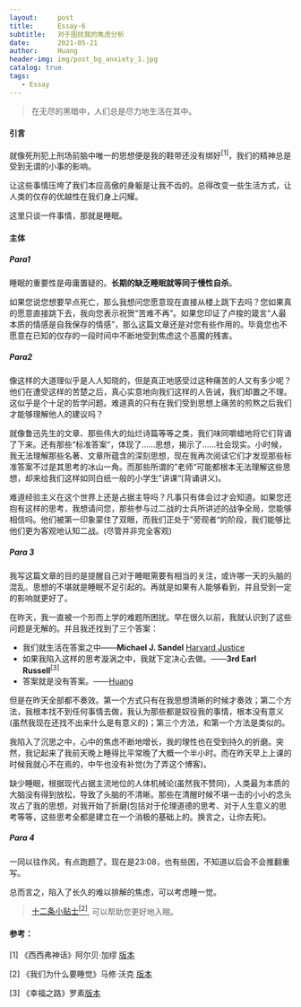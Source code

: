 ```yaml
---
layout:     post
title:      Essay-6
subtitle:   对于困扰我的焦虑分析
date:       2021-05-21
author:     Huang
header-img: img/post_bg_anxiety_1.jpg
catalog: true
tags:
   - Essay
---
```


> 在无尽的黑暗中，人们总是尽力地生活在其中。

#### 引言

就像死刑犯上刑场前脑中唯一的思想便是我的鞋带还没有绑好<sup>[1]</sup>，我们的精神总是受到无谓的小事的影响。

让这些事情压垮了我们本应高傲的身躯是让我不齿的。总得改变一些生活方式，让人类的仅存的优越性在我们身上闪耀。

这里只谈一件事情，那就是睡眠。

#### 主体

##### Para1

睡眠的重要性是毋庸置疑的。**长期的缺乏睡眠就等同于慢性自杀**。

如果您说您想要早点死亡，那么我想问您愿意现在直接从楼上跳下去吗？您如果真的愿意直接跳下去，我向您表示祝贺“苦难不再”。如果您印证了卢梭的箴言“人最本质的情感是自我保存的情感”，那么这篇文章还是对您有些作用的。毕竟您也不愿意在已知的仅存的一段时间中不断地受到焦虑这个恶魔的残害。

##### Para2

像这样的大道理似乎是人人知晓的，但是真正地感受过这种痛苦的人又有多少呢？他们在遭受这样的苦楚之后，真心实意地向我们这样的人告诫，我们却置之不理。这似乎是个十足的哲学问题。难道真的只有在我们受到思想上痛苦的煎熬之后我们才能够理解他人的建议吗？

就像鲁迅先生的文章、那些伟大的灿烂诗篇等等之类，我们味同嚼蜡地将它们背诵了下来。还有那些“标准答案“，体现了……思想，揭示了……社会现实。小时候，我无法理解那些名著、文章所蕴含的深刻思想，现在我再次阅读它们才发现那些标准答案不过是其思考的冰山一角。而那些所谓的”老师“可能都根本无法理解这些思想，却来给我们这样如同白纸一般的小学生”讲课“(背诵讲义)。

难道经验主义在这个世界上还是占据主导吗？凡事只有体会过才会知道。如果您还抱有这样的思考，我想请问您，那些参与过二战的士兵所讲述的战争全局，您能够相信吗。他们被第一印象蒙住了双眼，而我们正处于”旁观者“的阶段，我们能够比他们更为客观地认知二战。(尽管并非完全客观)

##### Para 3

我写这篇文章的目的是提醒自己对于睡眠需要有相当的关注，或许哪一天的头脑的混乱、思想的不堪就是睡眠不足引起的。再就是如果有人能够看到，并且受到一定的影响就更好了。

在昨天，我一直被一个形而上学的难题所困扰。早在很久以前，我就认识到了这些问题是无解的。并且我还找到了三个答案：

* 我们就生活在答案之中——**Michael J. Sandel** [Harvard Justice](https://justiceharvard.org/)
* 如果我陷入这样的思考漩涡之中，我就下定决心去做。——**3rd Earl Russell**<sup>[3]</sup>
* 答案就是没有答案。——[Huang](https://huang-feiyu.github.io/about/)

但是在昨天全部都不奏效。第一个方式只有在我思想清晰的时候才奏效；第二个方法，我根本找不到任何事情去做，我认为那些都是奴役我的事情，根本没有意义(虽然我现在还找不出来什么是有意义的)；第三个方法，和第一个方法是类似的。

我陷入了沉思之中，心中的焦虑不断地增长，我的理性也在受到持久的折磨。突然，我记起来了我前天晚上睡得比平常晚了大概一个半小时。而在昨天早上上课的时候我就心不在焉的，中午也没有补觉(为了弄这个博客)。

缺少睡眠，根据现代占据主流地位的人体机械论(虽然我不赞同)，人类最为本质的大脑没有得到放松，导致了头脑的不清晰。那些在清醒时候不堪一击的小小的念头攻占了我的思想，对我开始了折磨(包括对于伦理道德的思考、对于人生意义的思考等等，这些思考全都是建立在一个消极的基础上的。换言之，让你去死)。

##### Para 4

一同以往作风，有点跑题了。现在是23:08，也有些困，不知道以后会不会推翻重写。

总而言之，陷入了长久的难以排解的焦虑，可以考虑睡一觉。

> [十二条小贴士<sup>[2]</sup>](https://book.douban.com/annotation/93393073/), 可以帮助您更好地入眠。



#### 参考：

[1] 《西西弗神话》阿尔贝·加缪 [版本](https://book.douban.com/subject/24257403/)

[2] 《我们为什么要睡觉》马修·沃克 [版本](https://book.douban.com/subject/35332778/)

[3] 《幸福之路》罗素[版本](https://book.douban.com/subject/35302634/)

